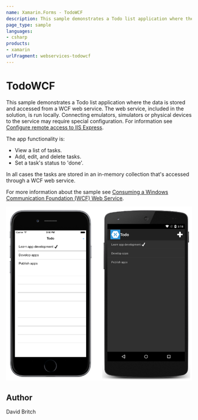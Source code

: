 ```yaml
---
name: Xamarin.Forms - TodoWCF
description: This sample demonstrates a Todo list application where the data is stored and accessed from a WCF web service. 
page_type: sample
languages:
- csharp
products:
- xamarin
urlFragment: webservices-todowcf
---
```

# TodoWCF

This sample demonstrates a Todo list application where the data is stored and accessed from a WCF web service. The web service, included in the solution, is run locally. Connecting emulators, simulators or physical devices to the service may require special configuration. For information see [Configure remote access to IIS Express](https://docs.microsoft.com/xamarin/xamarin-forms/data-cloud/consuming/wcf#configure-remote-access-to-iis-express).

The app functionality is:

- View a list of tasks.
- Add, edit, and delete tasks.
- Set a task's status to 'done'.

In all cases the tasks are stored in an in-memory collection that's accessed through a WCF web service.

For more information about the sample see [Consuming a Windows Communication Foundation (WCF) Web Service](http://developer.xamarin.com/guides/cross-platform/xamarin-forms/web-services/consuming/wcf/).

![TodoWCF application screenshot](Screenshots/01All.png "TodoWCF application screenshot")

## Author

David Britch
